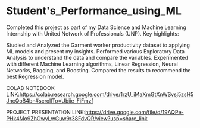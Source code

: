 # Student's_Performance_using_ML
Completed this project as part of my Data Science and Machine Learning Internship with United Network of Professionals (UNP). Key highlights:

Studied and Analyzed the Garment worker productivity dataset to applying ML models and present my insights.
Performed various Exploratory Data Analysis to understand the data and compare the variables.
Experimented with different Machine Learning algorithms, Linear Regression, Neural Networks, Bagging, and Boosting.
Compared the results to recommend the best Regression model.


COLAB NOTEBOOK LINK:https://colab.research.google.com/drive/1rzU_iMaXmGtXnWSvsj5zsH5JncQoB4bn#scrollTo=Ubiie_FiFmzf

PROJECT PRESENTATION LINK:https://drive.google.com/file/d/19AQPe-PHk4Mo9ZhGwyLwGuw9r38FdvQR/view?usp=share_link
